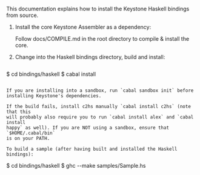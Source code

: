 This documentation explains how to install the Keystone Haskell bindings from
source.

1. Install the core Keystone Assembler as a dependency:

    Follow docs/COMPILE.md in the root directory to compile & install the core.
2. Change into the Haskell bindings directory, build and install:

    ```
$ cd bindings/haskell
$ cabal install
```

If you are installing into a sandbox, run `cabal sandbox init` before
installing Keystone's dependencies.

If the build fails, install c2hs manually `cabal install c2hs` (note that this
will probably also require you to run `cabal install alex` and `cabal install
happy` as well). If you are NOT using a sandbox, ensure that `$HOME/.cabal/bin`
is on your PATH.

To build a sample (after having built and installed the Haskell bindings):

```
$ cd bindings/haskell
$ ghc --make samples/Sample.hs
```
